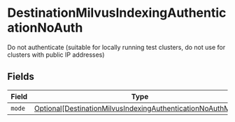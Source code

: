 # DestinationMilvusIndexingAuthenticationNoAuth

Do not authenticate (suitable for locally running test clusters, do not use for clusters with public IP addresses)


## Fields

| Field                                                                                                                                   | Type                                                                                                                                    | Required                                                                                                                                | Description                                                                                                                             |
| --------------------------------------------------------------------------------------------------------------------------------------- | --------------------------------------------------------------------------------------------------------------------------------------- | --------------------------------------------------------------------------------------------------------------------------------------- | --------------------------------------------------------------------------------------------------------------------------------------- |
| `mode`                                                                                                                                  | [Optional[DestinationMilvusIndexingAuthenticationNoAuthMode]](../../models/shared/destinationmilvusindexingauthenticationnoauthmode.md) | :heavy_minus_sign:                                                                                                                      | N/A                                                                                                                                     |